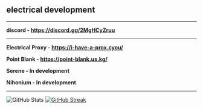 ## electrical development

-------------------------------------------------------------
**discord - https://discord.gg/2MgHCyZruu**

-------------------------------------------------------------

**Electrical Proxy - https://i-have-a-prox.cyou/**

**Point Blank - https://point-blank.us.kg/**

**Serene - In development**

**Nihonium - In development**

------------------------------------------------------------

![GitHub Stats](https://ghrmes.vercel.app/api?username=play452&theme=merko&show_icons=true&hide_border=true&count_private=true) [![GitHub Streak](http://ghrmss.play451isthebest.eu.org?user=play452&theme=merko)](https://git.io/streak-stats)
